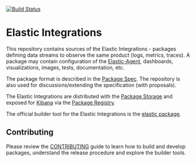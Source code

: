[![Build Status](https://beats-ci.elastic.co/job/ingest-manager/job/integrations/job/master/badge/icon)](https://beats-ci.elastic.co/job/ingest-manager/job/integrations/job/master/)

# Elastic Integrations

This repository contains sources of the Elastic Integrations - packages defining data streams to observe the same product (logs, metrics, traces).
A package may contain configuration of the [Elastic-Agent](https://github.com/elastic/beats/tree/master/x-pack/elastic-agent), dashboards, visualizations,
images, tests, documentation, etc.

The package format is described in the [Package Spec](https://github.com/elastic/package-spec). The repository is also used
for discussions/extending the specification (with proposals).

The Elastic Integrations are distributed with the [Package Storage](https://github.com/elastic/package-storage)
and exposed for [Kibana](https://github.com/elastic/kibana) via the [Package Registry](https://github.com/elastic/package-registry/).

The official builder tool for the Elastic Integrations is the [elastic package](https://github.com/elastic/elastic-package).

## Contributing

Please review the [CONTRIBUTING](CONTRIBUTING.md) guide to learn how to build and develop packages, understand the release procedure and
explore the builder tools.